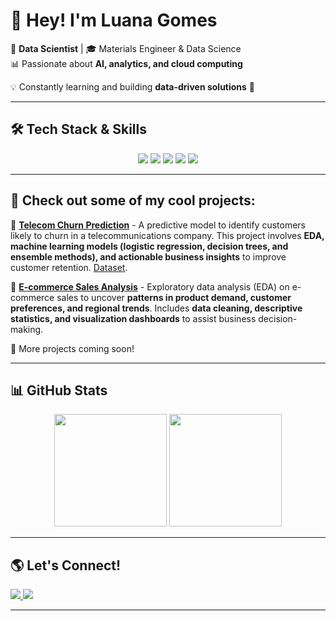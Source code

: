 # 👋 Hey! I'm Luana Gomes 

🎯 **Data Scientist** | 🎓 Materials Engineer & Data Science  
📊 Passionate about **AI, analytics, and cloud computing**  

💡 Constantly learning and building **data-driven solutions** 🚀  

---

## 🛠️ **Tech Stack & Skills**
<div align="center">
  <img src="https://img.shields.io/badge/Python-3776AB?style=for-the-badge&logo=python&logoColor=white"/>
  <img src="https://img.shields.io/badge/SQL-4479A1?style=for-the-badge&logo=postgresql&logoColor=white"/>
  <img src="https://img.shields.io/badge/PowerBI-F2C811?style=for-the-badge&logo=powerbi&logoColor=black"/>
  <img src="https://img.shields.io/badge/AWS-FF9900?style=for-the-badge&logo=amazonaws&logoColor=white"/>
  <img src="https://img.shields.io/badge/Hadoop-66CCFF?style=for-the-badge&logo=apachehadoop&logoColor=black"/>
</div>

---

## 🌟 Check out some of my cool projects:

🔹 **[Telecom Churn Prediction](https://github.com/luagk/Churn_Telco)** - A predictive model to identify customers likely to churn in a telecommunications company. This project involves **EDA, machine learning models (logistic regression, decision trees, and ensemble methods), and actionable business insights** to improve customer retention. [Dataset](https://www.kaggle.com/datasets/blastchar/telco-customer-churn).  

🔹 **[E-commerce Sales Analysis](https://github.com/luagk/vendas-ecommerce/)** - Exploratory data analysis (EDA) on e-commerce sales to uncover **patterns in product demand, customer preferences, and regional trends**. Includes **data cleaning, descriptive statistics, and visualization dashboards** to assist business decision-making.  

🚀 More projects coming soon!

---

## 📊 **GitHub Stats**
<div align="center">
  <img height="180em" src="https://github-readme-stats.vercel.app/api?username=luagk&show_icons=true&theme=radical"/>
  <img height="180em" src="https://github-readme-stats.vercel.app/api/top-langs/?username=luagk&layout=compact&theme=radical"/>
</div>

---

## 🌎 **Let's Connect!**
<a href="https://www.linkedin.com/in/luanagomesd" target="_blank">
  <img src="https://img.shields.io/badge/LinkedIn-blue?style=for-the-badge&logo=linkedin&logoColor=white"/>
</a>
<a href="mailto:seuemail@dominio.com">
  <img src="https://img.shields.io/badge/Gmail-red?style=for-the-badge&logo=gmail&logoColor=white"/>
</a>

---
